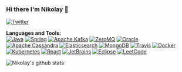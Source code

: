 ### Hi there I'm Nikolay 👋

[![Twitter](https://img.shields.io/badge/-Twitter-222222?style=flat-square&logo=twitter&logoColor=white&link=https://twitter.com/yoghoort)](https://twitter.com/yoghoort) 

**Languages and Tools:**  
[![Java](https://img.shields.io/badge/Java-orange?style=flat&logo=java&logoColor=white&link=https://github.com/bayborodin)](https://github.com/bayborodin) 
[![Spring](https://img.shields.io/badge/Spring-6DB33F?style=flat&logo=spring&logoColor=white&link=https://github.com/bayborodin)](https://github.com/bayborodin) 
[![Apache Kafka](https://img.shields.io/badge/Apache%20Kafka-black?style=flat&logo=apache-kafka&link=https://github.com/bayborodin)](https://github.com/bayborodin) 
[![ZeroMQ](https://img.shields.io/badge/ZeroMQ-DF0000?style=flat&logo=zeromq&link=https://github.com/bayborodin)](https://github.com/bayborodin) 
[![Oracle](https://img.shields.io/badge/Oracle-red?style=flat&logo=oracle&link=https://github.com/bayborodin)](https://github.com/bayborodin) 
[![Apache Cassandra](https://img.shields.io/badge/Apache%20Cassandra-1287B1?style=flat&logo=apache-cassandra&logoColor=white&link=https://github.com/bayborodin)](https://github.com/bayborodin) 
[![Elasticsearch](https://img.shields.io/badge/Elasticsearch-005571?style=flat&logo=elasticsearch&logoColor=white&link=https://github.com/bayborodin)](https://github.com/bayborodin) 
[![MongoDB](https://img.shields.io/badge/MongoDB-47A248?style=flat&logo=MongoDB&logoColor=white&link=https://github.com/bayborodin)](https://github.com/bayborodin) 
[![Travis](https://img.shields.io/badge/-Travis-red?style=flat&logo=travis&link=https://github.com/bayborodin)](https://github.com/bayborodin) 
[![Docker](https://img.shields.io/badge/-Docker-2496ED?style=flat&logo=docker&logoColor=white&link=https://github.com/bayborodin)](https://github.com/bayborodin) 
[![Kubernetes](https://img.shields.io/badge/-Kubernetes-326CE5?style=flat&logo=kubernetes&logoColor=white&link=https://github.com/bayborodin)](https://github.com/bayborodin) 
[![React](https://img.shields.io/badge/-React-black?style=flat&logo=react&link=https://github.com/bayborodin)](https://github.com/bayborodin) 
[![JetBrains](https://img.shields.io/badge/-JetBrains-000000?style=flat&logo=JetBrains&link=https://github.com/bayborodin)](https://github.com/bayborodin) 
[![Eclipse](https://img.shields.io/badge/-Eclipse-2C2255?style=flat&logo=Eclipse&link=https://github.com/bayborodin)](https://github.com/bayborodin) 
[![LeetCode](https://img.shields.io/badge/-LeetCode-02569B?style=flat&logo=leetCode&link=https://github.com/bayborodin)](https://github.com/bayborodin) 

![Nikolay's github stats](https://github-readme-stats.vercel.app/api?username=bayborodin&show_icons=true&hide_border=true)
